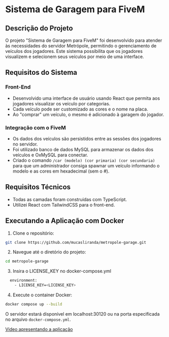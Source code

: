 # Sistema de Garagem para FiveM

## Descrição do Projeto

O projeto "Sistema de Garagem para FiveM" foi desenvolvido para atender às necessidades do servidor Metrópole, permitindo o gerenciamento de veículos dos jogadores. Este sistema possibilita que os jogadores visualizem e selecionem seus veículos por meio de uma interface.

## Requisitos do Sistema

### Front-End

- Desenvolvido uma interface de usuário usando React que permita aos jogadores visualizar os veículo por categorias.
- Cada veículo pode ser customizado as cores e o nome na placa.
- Ao "comprar" um veículo, o mesmo é adicionado à garagem do jogador.

### Integração com o FiveM

- Os dados dos veículos são persistidos entre as sessões dos jogadores no servidor.
- Foi utilizado banco de dados MySQL para armazenar os dados dos veículos e OxMySQL para conectar.
- Criado o comando `/car (modelo) (cor primaria) (cor secundaria)` para que um administrador consiga spawnar um veículo informando o modelo e as cores em hexadecimal (sem o #).

## Requisitos Técnicos

- Todas as camadas foram construidas com TypeScript.
- Utilizei React com TailwindCSS para o front-end.

## Executando a Aplicação com Docker

1. Clone o repositório:

```bash
git clone https://github.com/mucasliranda/metropole-garage.git
```

2. Navegue até o diretório do projeto:

```bash
cd metropole-garage
```

3. Insira o LICENSE_KEY no docker-compose.yml

```bash
  environment:
    - LICENSE_KEY=<LICENSE_KEY>
```

4. Execute o container Docker:

```bash
docker compose up --build
```

O servidor estará disponível em localhost:30120 ou na porta especificada no arquivo `docker-compose.yml`.

[Video apresentando a aplicação](https://www.youtube.com/watch?v=I54XKEdrpoc)
